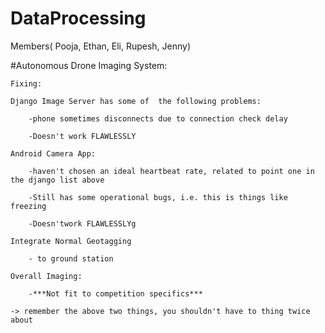 # DataProcessing

Members( Pooja, Ethan, Eli, Rupesh, Jenny)

#Autonomous Drone Imaging System:


	Fixing: 
	
	Django Image Server has some of  the following problems:
	
		-phone sometimes disconnects due to connection check delay
		
		-Doesn't work FLAWLESSLY
		
	Android Camera App:
	
		-haven't chosen an ideal heartbeat rate, related to point one in the django list above
		
		-Still has some operational bugs, i.e. this is things like freezing
		
		-Doesn'twork FLAWLESSLYg
		
	Integrate Normal Geotagging
		
		- to ground station
	
	Overall Imaging:
	
		-***Not fit to competition specifics***
		
	-> remember the above two things, you shouldn't have to thing twice about
	
	



